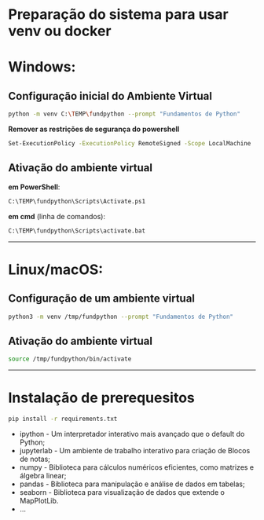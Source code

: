 # Preparação do sistema para usar venv ou docker

# Windows: 

## Configuração inicial do Ambiente Virtual 
```bash
python -m venv C:\TEMP\fundpython --prompt "Fundamentos de Python"
```

**Remover as restrições de segurança do powershell**
```bash
Set-ExecutionPolicy -ExecutionPolicy RemoteSigned -Scope LocalMachine
```

## Ativação do ambiente virtual

**em PowerShell**:
```bash
C:\TEMP\fundpython\Scripts\Activate.ps1
```

**em cmd** (linha de comandos):
```bash
C:\TEMP\fundpython\Scripts\activate.bat
```

* * * 

# Linux/macOS: 

## Configuração de um ambiente virtual
```bash
python3 -m venv /tmp/fundpython --prompt "Fundamentos de Python"
```

## Ativação do ambiente virtual
```bash
source /tmp/fundpython/bin/activate
```


* * * 

# Instalação de prerequesitos
```bash
pip install -r requirements.txt
```
* ipython - Um interpretador interativo mais avançado que o default do Python;
* jupyterlab - Um ambiente de trabalho interativo para criação de Blocos de notas;
* numpy - Biblioteca para cálculos numéricos eficientes, como matrizes e álgebra linear;
* pandas - Biblioteca para manipulação e análise de dados em tabelas;
* seaborn - Biblioteca para visualização de dados que extende o MapPlotLib.
* ...
